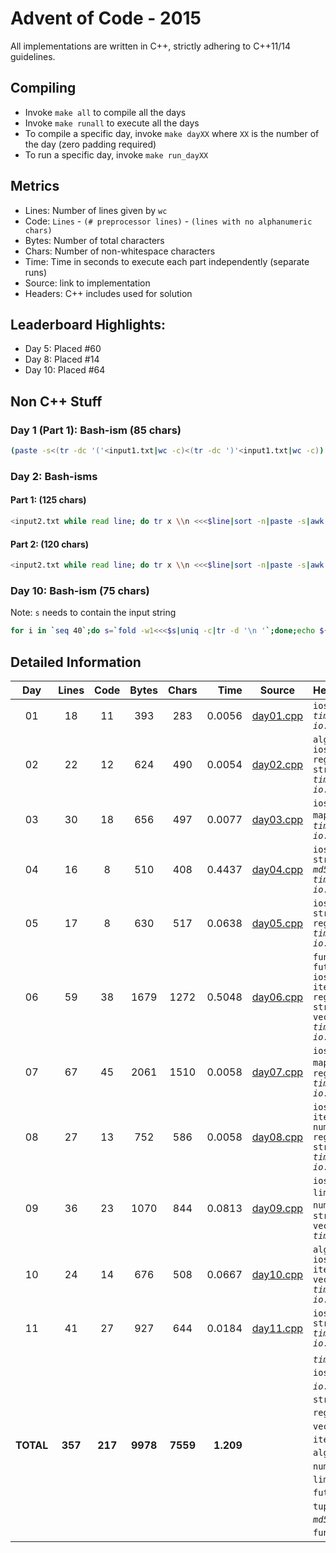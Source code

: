 # Advent of Code - 2015

All implementations are written in C++, strictly adhering to C++11/14 guidelines.

## Compiling

* Invoke `make all` to compile all the days
* Invoke `make runall` to execute all the days
* To compile a specific day, invoke `make dayXX` where `XX` is the number of the day (zero padding required)
* To run a specific day, invoke `make run_dayXX`

## Metrics

* Lines: Number of lines given by `wc`
* Code: `Lines` - `(# preprocessor lines)` - `(lines with no alphanumeric chars)`
* Bytes: Number of total characters
* Chars: Number of non-whitespace characters
* Time: Time in seconds to execute each part independently (separate runs)
* Source: link to implementation
* Headers: C++ includes used for solution

## Leaderboard Highlights:

* Day 5: Placed #60
* Day 8: Placed #14
* Day 10: Placed #64

## Non C++ Stuff

### Day 1 (Part 1): Bash-ism (85 chars)

```bash
(paste -s<(tr -dc '('<input1.txt|wc -c)<(tr -dc ')'<input1.txt|wc -c))|paste -sd-|bc
```

### Day 2: Bash-isms

#### Part 1: (125 chars)

```bash
<input2.txt while read line; do tr x \\n <<<$line|sort -n|paste -s|awk '{print 3*($1*$2)+2*$3*($1+$2);}';done|paste -sd+|bc
```

#### Part 2: (120 chars)

```bash
<input2.txt while read line; do tr x \\n <<<$line|sort -n|paste -s|awk '{print 2*($1*$2)+$1*$2*$3;}';done|paste -sd+|bc
```

### Day 10: Bash-ism (75 chars)

Note: `s` needs to contain the input string

```bash
for i in `seq 40`;do s=`fold -w1<<<$s|uniq -c|tr -d '\n '`;done;echo ${#s}
```

## Detailed Information

 Day | Lines | Code | Bytes | Chars | Time | Source | Headers
:---:|:-----:|:----:|:-----:|:-----:| ----:|:------:|:-------
01|18|11|393|283|0.0056|[day01.cpp](https://github.com/willkill07/adventofcode/blob/master/src/day01/day01.cpp)|`iostream` *`timer.hpp`* *`io.hpp`*
02|22|12|624|490|0.0054|[day02.cpp](https://github.com/willkill07/adventofcode/blob/master/src/day02/day02.cpp)|`algorithm` `iostream` `regex` `string` *`timer.hpp`* *`io.hpp`*
03|30|18|656|497|0.0077|[day03.cpp](https://github.com/willkill07/adventofcode/blob/master/src/day03/day03.cpp)|`iostream` `map` `tuple` *`timer.hpp`* *`io.hpp`*
04|16|8|510|408|0.4437|[day04.cpp](https://github.com/willkill07/adventofcode/blob/master/src/day04/day04.cpp)|`iostream` `string` *`md5.hpp`* *`timer.hpp`* *`io.hpp`*
05|17|8|630|517|0.0638|[day05.cpp](https://github.com/willkill07/adventofcode/blob/master/src/day05/day05.cpp)|`iostream` `string` `regex` *`timer.hpp`* *`io.hpp`*
06|59|38|1679|1272|0.5048|[day06.cpp](https://github.com/willkill07/adventofcode/blob/master/src/day06/day06.cpp)|`functional` `future` `iostream` `iterator` `regex` `string` `vector` *`timer.hpp`* *`io.hpp`*
07|67|45|2061|1510|0.0058|[day07.cpp](https://github.com/willkill07/adventofcode/blob/master/src/day07/day07.cpp)|`iostream` `map` `string` `regex` *`timer.hpp`* *`io.hpp`*
08|27|13|752|586|0.0058|[day08.cpp](https://github.com/willkill07/adventofcode/blob/master/src/day08/day08.cpp)|`iostream` `iterator` `numeric` `regex` `string` *`timer.hpp`* *`io.hpp`*
09|36|23|1070|844|0.0813|[day09.cpp](https://github.com/willkill07/adventofcode/blob/master/src/day09/day09.cpp)|`iostream` `limits` `map` `numeric` `set` `string` `vector` *`timer.hpp`*
10|24|14|676|508|0.0667|[day10.cpp](https://github.com/willkill07/adventofcode/blob/master/src/day10/day10.cpp)|`algorithm` `iostream` `iterator` `vector` *`timer.hpp`* *`io.hpp`*
11|41|27|927|644|0.0184|[day11.cpp](https://github.com/willkill07/adventofcode/blob/master/src/day11/day11.cpp)|`iostream` `string` *`timer.hpp`* *`io.hpp`*
**TOTAL**|**357**|**217**|**9978**|**7559**|**1.209**| | *`timer.hpp`*&nbsp;<sup>**`11`**</sup> `iostream`&nbsp;<sup>**`11`**</sup> *`io.hpp`*&nbsp;<sup>**`10`**</sup> `string`&nbsp;<sup>**`8`**</sup> `regex`&nbsp;<sup>**`5`**</sup> `map`&nbsp;<sup>**`3`**</sup> `vector`&nbsp;<sup>**`3`**</sup> `iterator`&nbsp;<sup>**`3`**</sup> `algorithm`&nbsp;<sup>**`2`**</sup> `numeric`&nbsp;<sup>**`2`**</sup> `limits`&nbsp;<sup>**`1`**</sup> `future`&nbsp;<sup>**`1`**</sup> `tuple`&nbsp;<sup>**`1`**</sup> `set`&nbsp;<sup>**`1`**</sup> *`md5.hpp`*&nbsp;<sup>**`1`**</sup> `functional`&nbsp;<sup>**`1`**</sup>
